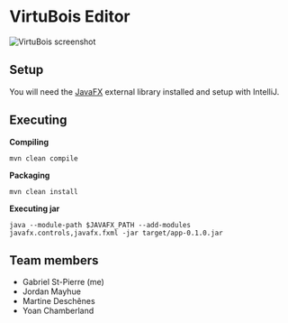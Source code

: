# VirtuBois Editor

![VirtuBois screenshot](https://user-images.githubusercontent.com/32545895/57198755-79986300-6f44-11e9-87ca-74f1bad1140a.png)

## Setup

You will need the [JavaFX](https://openjfx.io/openjfx-docs/#install-javafx) external library installed and setup with IntelliJ.

## Executing

**Compiling**

```shell
mvn clean compile
```

**Packaging**

```shell
mvn clean install
```

**Executing jar**

```shell
java --module-path $JAVAFX_PATH --add-modules javafx.controls,javafx.fxml -jar target/app-0.1.0.jar
```

## Team members

* Gabriel St-Pierre (me)
* Jordan Mayhue
* Martine Deschênes
* Yoan Chamberland
